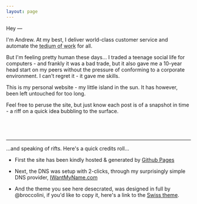 ```yaml
---
layout: page
---
```


Hey &mdash;

I'm Andrew. At my best, I deliver world-class customer service and automate the <abbr title="Call it Frustration Driven Development - if something is awkward, repetitive and you keep doing it.. why not let the computer do it for you?">tedium of work</abbr> for all. 

But I'm feeling pretty human these days... I traded a teenage social life for computers - and frankly it was a bad trade, but it also gave me a 10-year head start on my peers without the pressure of conforming to a corporate environment. I can't regret it - it gave me skills.

This is my personal website - my little island in the sun. It has however, been left untouched for too long.

Feel free to peruse the site, but just know each post is of a snapshot in time - a riff on a quick idea bubbling to the surface.

<hr style="margin-top: 5em;">

...and speaking of rifts. Here's a quick credits roll...

- First the site has been kindly hosted & generated by [Github Pages](https://pages.github.com/)

- Next, the DNS was setup with 2-clicks, through my surprisingly simple DNS provider, [IWantMyName.com](https://iwantmyname.com/)

- And the theme you see here desecrated, was designed in full by @broccolini, if you'd like to copy it, here's a link to the [Swiss theme](https://github.com/broccolini/swiss).

